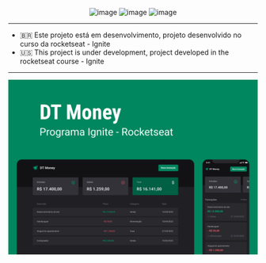 <div align="center">

![image](https://img.shields.io/badge/React-20232A?style=for-the-badge&logo=react&logoColor=61DAFB) 
![image](https://img.shields.io/badge/TypeScript-007ACC?style=for-the-badge&logo=typescript&logoColor=white)
![image](https://img.shields.io/badge/styled--components-DB7093?style=for-the-badge&logo=styled-components&logoColor=white)

</div>

<hr> 

- 🇧🇷 Este projeto está em desenvolvimento, projeto desenvolvido no curso da rocketseat - Ignite
- 🇺🇸 This project is under development, project developed in the rocketseat course - Ignite

<hr> 

<div align="center">
 <img title="Preview" src="./preview/Capa.png" />
</div>

